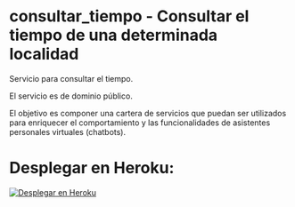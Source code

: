 # consultar_tiempo - Consultar el tiempo de una determinada localidad
Servicio para consultar el tiempo.

El servicio es de dominio público.

El objetivo es componer una cartera de servicios que puedan ser utilizados para enriquecer el comportamiento y las funcionalidades de asistentes personales virtuales (chatbots).

# Desplegar en Heroku:
[![Desplegar en Heroku](https://www.herokucdn.com/deploy/button.svg)](https://heroku.com/deploy)

#
